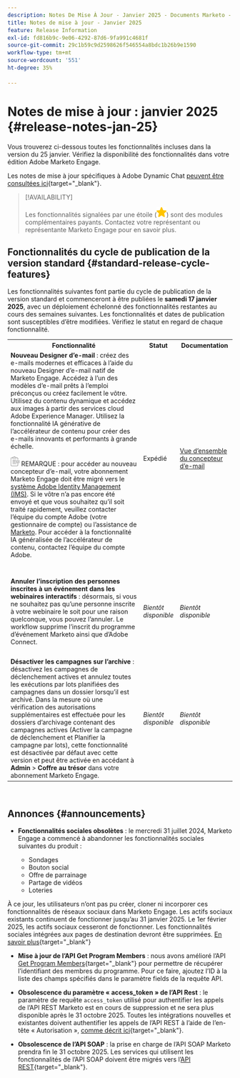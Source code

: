 ```yaml
---
description: Notes De Mise À Jour - Janvier 2025 - Documents Marketo - Documentation Du Produit
title: Notes de mise à jour - Janvier 2025
feature: Release Information
exl-id: fd816b9c-9e06-4292-87d6-9fa991c4681f
source-git-commit: 29c1b59c9d2598626f546554a8bdc1b26b9e1590
workflow-type: tm+mt
source-wordcount: '551'
ht-degree: 35%

---
```


# Notes de mise à jour : janvier 2025 {#release-notes-jan-25}

Vous trouverez ci-dessous toutes les fonctionnalités incluses dans la version du 25 janvier. Vérifiez la disponibilité des fonctionnalités dans votre édition Adobe Marketo Engage.

Les notes de mise à jour spécifiques à Adobe Dynamic Chat [peuvent être consultées ici](/help/marketo/release-notes/dynamic-chat.md){target="_blank"}.

>[!AVAILABILITY]
>
>Les fonctionnalités signalées par une étoile (![étoile](assets/yellow-star.png)) sont des modules complémentaires payants. Contactez votre représentant ou représentante Marketo Engage pour en savoir plus.

## Fonctionnalités du cycle de publication de la version standard {#standard-release-cycle-features}

Les fonctionnalités suivantes font partie du cycle de publication de la version standard et commenceront à être publiées le **samedi 17 janvier 2025**, avec un déploiement échelonné des fonctionnalités restantes au cours des semaines suivantes. Les fonctionnalités et dates de publication sont susceptibles d’être modifiées. Vérifiez le statut en regard de chaque fonctionnalité.

<table style="table-layout:auto">
 <tbody>
  <tr>
   <th style="width:65%">Fonctionnalité</th>
   <th style="width:10%">Statut</th>
   <th style="width:25%">Documentation</th>
  </tr>
    <tr>
   <td><strong>Nouveau Designer d’e-mail</strong> : créez des e-mails modernes et efficaces à l’aide du nouveau Designer d’e-mail natif de Marketo Engage. Accédez à l’un des modèles d’e-mail prêts à l’emploi préconçus ou créez facilement le vôtre. Utilisez du contenu dynamique et accédez aux images à partir des services cloud Adobe Experience Manager. Utilisez la fonctionnalité IA générative de l’accélérateur de contenu pour créer des e-mails innovants et performants à grande échelle.
   <p><img src="assets/note-icon.png" alt="icône de note"> REMARQUE : pour accéder au nouveau concepteur d’e-mail, votre abonnement Marketo Engage doit être migré vers le <a href="https://experienceleague.adobe.com/fr/docs/marketo/using/product-docs/administration/marketo-with-adobe-identity/adobe-identity-management-overview">système Adobe Identity Management (IMS)</a>. Si le vôtre n’a pas encore été envoyé et que vous souhaitez qu’il soit traité rapidement, veuillez contacter l’équipe du compte Adobe (votre gestionnaire de compte) ou l’assistance de <a href="https://nation.marketo.com/t5/support/ct-p/Support">Marketo</a>. Pour accéder à la fonctionnalité IA généralisée de l’accélérateur de contenu, contactez l’équipe du compte Adobe.</td>
   <td>Expédié</td>
   <td><a href="/help/marketo/product-docs/email-marketing/email-designer/overview.md">Vue d’ensemble du concepteur d’e-mail</a></td>
  </tr>
  <tr>
   <td> </td>
   <td> </td>
   <td> </td>
  </tr>
  <tr>
   <td><strong>Annuler l’inscription des personnes inscrites à un événement dans les webinaires interactifs</strong> : désormais, si vous ne souhaitez pas qu’une personne inscrite à votre webinaire le soit pour une raison quelconque, vous pouvez l’annuler. Le workflow supprime l’inscrit du programme d’événement Marketo ainsi que d’Adobe Connect.</td>
   <td><i>Bientôt disponible</i></td>
   <td><i>Bientôt disponible</i></td>
  </tr>
  <tr>
   <td> </td>
   <td> </td>
   <td> </td>
  </tr>
  <tr>
   <td><strong>Désactiver les campagnes sur l’archive </strong> : désactivez les campagnes de déclenchement actives et annulez toutes les exécutions par lots planifiées des campagnes dans un dossier lorsqu’il est archivé. Dans la mesure où une vérification des autorisations supplémentaires est effectuée pour les dossiers d’archivage contenant des campagnes actives (Activer la campagne de déclenchement et Planifier la campagne par lots), cette fonctionnalité est désactivée par défaut avec cette version et peut être activée en accédant à <b>Admin</b> &gt; <b>Coffre au trésor</b> dans votre abonnement Marketo Engage.</td>
   <td><i>Bientôt disponible</i></td>
   <td><i>Bientôt disponible</i></td>
  </tr>
 </tbody>
</table>
<br/>

## Annonces {#announcements}

* **Fonctionnalités sociales obsolètes** : le mercredi 31 juillet 2024, Marketo Engage a commencé à abandonner les fonctionnalités sociales suivantes du produit :

   * Sondages
   * Bouton social
   * Offre de parrainage
   * Partage de vidéos
   * Loteries

À ce jour, les utilisateurs n’ont pas pu créer, cloner ni incorporer ces fonctionnalités de réseaux sociaux dans Marketo Engage. Les actifs sociaux existants continuent de fonctionner jusqu’au 31 janvier 2025. Le 1er février 2025, les actifs sociaux cesseront de fonctionner. Les fonctionnalités sociales intégrées aux pages de destination devront être supprimées. [En savoir plus](https://nation.marketo.com/t5/employee-blogs/marketo-engage-social-features-deprecation/ba-p/351977){target="_blank"}

* **Mise à jour de l’API Get Program Members** : nous avons amélioré l’API [ Get Program Members](https://experienceleague.adobe.com/fr/docs/marketo-developer/marketo/rest/lead-database/program-members#query){target="_blank"} pour permettre de récupérer l’identifiant des membres du programme. Pour ce faire, ajoutez l’ID à la liste des champs spécifiés dans le paramètre fields de la requête API.

* **Obsolescence du paramètre « access_token » de l’API Rest** : le paramètre de requête `access_token` utilisé pour authentifier les appels de l’API REST Marketo est en cours de suppression et ne sera plus disponible après le 31 octobre 2025. Toutes les intégrations nouvelles et existantes doivent authentifier les appels de l’API REST à l’aide de l’en-tête « Autorisation », [comme décrit ici](https://experienceleague.adobe.com/fr/docs/marketo-developer/marketo/rest/authentication){target="_blank"}.

* **Obsolescence de l’API SOAP** : la prise en charge de l’API SOAP Marketo prendra fin le 31 octobre 2025. Les services qui utilisent les fonctionnalités de l’API SOAP doivent être migrés vers l’[API REST](https://experienceleague.adobe.com/fr/docs/marketo-developer/marketo/rest/rest-api){target="_blank"}.
